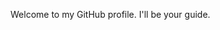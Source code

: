Welcome to my GitHub profile. I'll be your guide.
<!---
blackbarrier/blackbarrier is a ✨ special ✨ repository because its `README.md` (this file) appears on your GitHub profile.
You can click the Preview link to take a look at your changes.
--->
